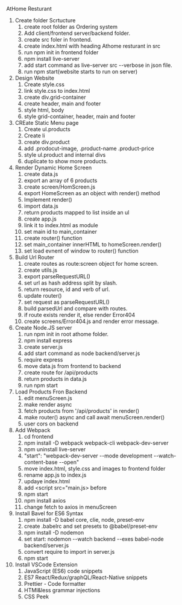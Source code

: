 AtHome Resturant

1. Create folder Scrtucture
   1. create root folder as Ordering system
   2. Add client/frontend server/backend folder.
   3. create src foler in frontend.
   4. create index.html with heading Athome resturant in src
   5. run npm init in frontend folder
   6. npm install live-server
   7. add start command as live-server src --verbose in json file.
   8. run npm start(website starts to run on server)
2. Design Website
   1. Create style.css
   2. link style.css to index.html
   3. create div.grid-container
   4. create header, main and footer
   5. style html, body
   6. style grid-container, header, main and footer
3. CREate Static Menu page
   1. Create ul.products
   2. Create li
   3. create div.product
   4. add .prodocut-image, .product-name .product-price
   5. style ul.product and internal divs
   6. duplicate to show more products.
4. Render Dynamic Home Screen
   1. create data.js
   2. export an array of 6 products
   3. create screen/HomScreen.js
   4. export HomeScreen as an object with render() method
   5. Implement render()
   6. import data.js
   7. return products mapped to list inside an ul
   8. create app.js
   9. link it to index.html as module
   10. set main id to main_container
   11. create router() function
   12. set main_container innerHTML to homeScreen.render()
   13. set load evnent of window to router() function
5. Build Url Router
   1. create routes as route:screen object for home screen.
   2. create utils.js
   3. export parseRequestURL()
   4. set url as hash address split by slash.
   5. return resource, id and verb of url.
   6. update router()
   7. set request as parseRequestURL()
   8. build parsedUrl and compare with routes.
   9. if route exists render it, else render Error404
   10. create screens/Error404.js and render error message.
6. Create Node.JS server
   1. run npm init in root athome folder.
   2. npm install express
   3. create server.js
   4. add start command as node backend/server.js
   5. require express
   6. move data.js from frontend to backend
   7. create route for /api/products
   8. return products in data.js
   9. run npm start
7. Load Products Fron Backend
   1. edit menuScreen.js
   2. make render async
   3. fetch products from '/api/products' in render()
   4. make router() async and call await menuScreen.render()
   5. user cors on backend
8. Add Webpack
   1. cd frontend
   2. npm install -D webpack webpack-cli webpack-dev-server
   3. npm uninstall live-server
   4. "start": "webpack-dev-server --mode development --watch-content-base --open"
   5. move index.html, style.css and images to frontend folder
   6. rename app.js to index.js
   7. updaye index.html
   8. add <script src="main.js></script> before </body>
   9. npm start
   10. npm install axios
   11. change fetch to axios in menuScreen
9. Install Bavel for ES6 Syntax
   1. npm install -D babel core, clie, node, preset-env
   2. create .babelrc and set presets to @babel/preset-env
   3. npm install -D nodemon
   4. set start: nodemon --watch backend --exes babel-node backend/server.js
   5. convert require to import in server.js
   6. npm start
10. Install VSCode Extension
    1. JavaScript (ES6) code snippets
    2. ES7 React/Redux/graphQL/React-Native snippets
    3. Prettier - Code formatter
    4. HTMl&less grammar injections
    5. CSS Peek
